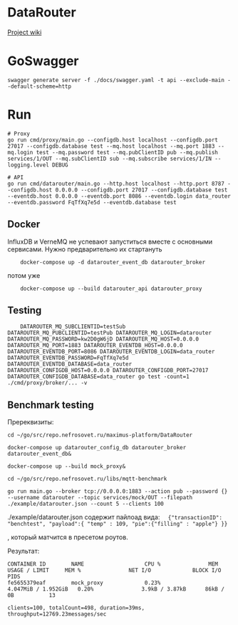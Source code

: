 # DataRouter

[Project wiki](http://wiki.diacare-soft.ru/bin/view/%D0%9F%D1%80%D0%BE%D0%B5%D0%BA%D1%82%D1%8B/Maximus%3A%20next/DataRouter/)

# GoSwagger
```shell script
swagger generate server -f ./docs/swagger.yaml -t api --exclude-main --default-scheme=http
```
# Run

```shell script
# Proxy
go run cmd/proxy/main.go --configdb.host localhost --configdb.port 27017 --configdb.database test --mq.host localhost --mq.port 1883 --mq.login test --mq.password test --mq.pubClientID pub --mq.publish services/1/OUT --mq.subClientID sub --mq.subscribe services/1/IN --logging.level DEBUG

# API
go run cmd/datarouter/main.go --http.host localhost --http.port 8787 --configdb.host 0.0.0.0 --configdb.port 27017 --configdb.database test --eventdb.host 0.0.0.0 --eventdb.port 8086 --eventdb.login data_router --eventdb.password FqTfXq7e5d --eventdb.database test
```

## Docker

InfluxDB и VerneMQ не успевают запуститься вместе с основными сервисами. Нужно предварительно их стартануть

```shell script
    docker-compose up -d datarouter_event_db datarouter_broker
```

потом уже 

```shell script
    docker-compose up --build datarouter_api datarouter_proxy
```

## Testing

```shell script
    DATAROUTER_MQ_SUBCLIENTID=testSub DATAROUTER_MQ_PUBCLIENTID=testPub DATAROUTER_MQ_LOGIN=datarouter DATAROUTER_MQ_PASSWORD=kw2D0gW6jD DATAROUTER_MQ_HOST=0.0.0.0 DATAROUTER_MQ_PORT=1883 DATAROUTER_EVENTDB_HOST=0.0.0.0 DATAROUTER_EVENTDB_PORT=8086 DATAROUTER_EVENTDB_LOGIN=data_router DATAROUTER_EVENTDB_PASSWORD=FqTfXq7e5d DATAROUTER_EVENTDB_DATABASE=data_router DATAROUTER_CONFIGDB_HOST=0.0.0.0 DATAROUTER_CONFIGDB_PORT=27017 DATAROUTER_CONFIGDB_DATABASE=data_router go test -count=1 ./cmd/proxy/broker/... -v
```

## Benchmark testing

Пререквизиты:

`cd ~/go/src/repo.nefrosovet.ru/maximus-platform/DataRouter`

`docker-compose up datarouter_config_db datarouter_broker datarouter_event_db&`

`docker-compose up --build mock_proxy&`

`cd ~/go/src/repo.nefrosovet.ru/libs/mqtt-benchmark`

`go run main.go --broker tcp://0.0.0.0:1883 --action pub --password {} --username datarouter --topic services/mock/OUT --filepath ./example/datarouter.json --count 5 --clients 100`

./example/datarouter.json содержит пайлоад вида:
`  {"transactionID": "benchtest", "payload":{ "temp" : 109, "pie":{"filling" : "apple"} }}`

, который матчится в пресетом роутов.

Результат:

```
CONTAINER ID        NAME                   CPU %               MEM USAGE / LIMIT     MEM %               NET I/O             BLOCK I/O           PIDS
fe5655379eaf        mock_proxy             0.23%               4.047MiB / 1.952GiB   0.20%               3.9kB / 3.87kB      86kB / 0B           13
```
```
clients=100, totalCount=498, duration=39ms,
throughput=12769.23messages/sec
```